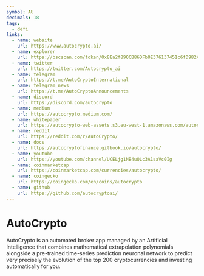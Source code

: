 ```yaml
---
symbol: AU
decimals: 18
tags:
  - defi
links:
  - name: website
    url: https://www.autocrypto.ai/
  - name: explorer
    url: https://bscscan.com/token/0x8Ea2f890CB86DFb0E376137451c6fD982AFefc15
  - name: twitter
    url: https://twitter.com/Autocrypto_ai
  - name: telegram
    url: https://t.me/AutoCryptoInternational
  - name: telegram_news
    url: https://t.me/AutoCryptoAnnouncements
  - name: discord
    url: https://discord.com/autocrypto
  - name: medium
    url: https://autocrypto.medium.com/
  - name: whitepaper
    url: https://autocrypto-web-assets.s3.eu-west-1.amazonaws.com/autocrypto-whitepaper-en.pdf
  - name: reddit
    url: https://reddit.com/r/AutoCrypto/
  - name: docs
    url: https://autocryptofinance.gitbook.io/autocrypto/
  - name: youtube
    url: https://youtube.com/channel/UCELjg1NB4uQLc3A1saVc0Ig
  - name: coinmarketcap
    url: https://coinmarketcap.com/currencies/autocrypto/
  - name: coingecko
    url: https://coingecko.com/en/coins/autocrypto
  - name: github
    url: https://github.com/autocryptoai/
---
```


# AutoCrypto

AutoCrypto is an automated broker app managed by an Artificial Intelligence that combines mathematical extrapolation polynomials alongside a pre-trained time-series prediction neuronal network to predict very precisely the evolution of the top 200 cryptocurrencies and investing automatically for you.
